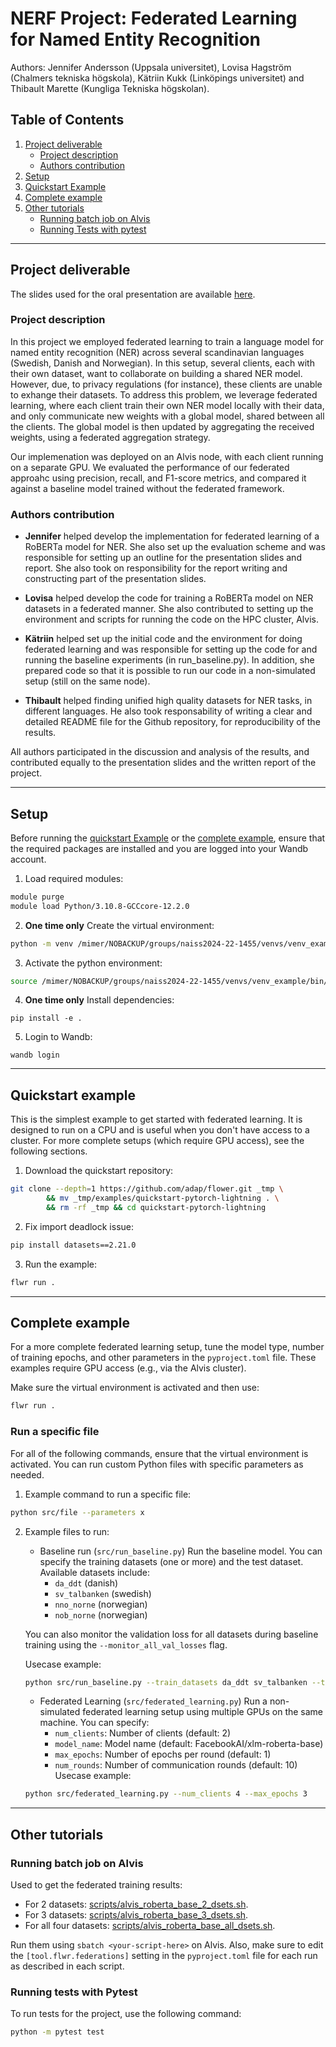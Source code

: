 # NERF Project: Federated Learning for Named Entity Recognition

Authors: Jennifer Andersson (Uppsala universitet), Lovisa Hagström (Chalmers tekniska högskola), Kätriin Kukk (Linköpings universitet) and Thibault Marette (Kungliga Tekniska högskolan).

## Table of Contents
1. [Project deliverable](#project-deliverable)
    - [Project description](#project-description)
    - [Authors contribution](#authors-contribution)
1. [Setup](#setup)
2. [Quickstart Example](#quickstart-example)
3. [Complete example](#complete-example)
4. [Other tutorials](#other-tutorials)
    - [Running batch job on Alvis](#running-batch-job-on-alvis)
    - [Running Tests with pytest](#running-tests-with-pytest)

---

## Project deliverable

The slides used for the oral presentation are available [here](https://docs.google.com/presentation/d/13tEHW9sBmro51u8qW577dTQFy3YLxQSw7boc04vtDoQ/edit?usp=sharing).

### Project description


In this project we employed federated learning to train a language model for named entity recognition (NER) across several scandinavian languages (Swedish, Danish and Norwegian). In this setup, several clients, each with their own dataset, want to collaborate on building a shared NER model. However, due, to privacy regulations (for instance), these clients are unable to exhange their datasets. To address this problem, we leverage federated learning, where each client train their own NER model locally with their data, and only communicate new weights with a global model, shared between all the clients. The global model is then updated by aggregating the received weights, using a federated aggregation strategy.

Our implemenation was deployed on an Alvis node, with each client running on a separate GPU. We evaluated the performance of our federated approahc using precision, recall, and F1-score metrics, and compared it against a baseline model trained without the federated framework.


### Authors contribution

- **Jennifer** helped develop the implementation for federated learning of a RoBERTa model for NER. She also set up the evaluation scheme and was responsible for setting up an outline for the presentation slides and report. She also took on responsibility for the report writing and constructing part of the presentation slides.

- **Lovisa** helped develop the code for training a RoBERTa model on NER datasets in a federated manner. She also contributed to setting up the environment and scripts for running the code on the HPC cluster, Alvis. 

- **Kätriin** helped set up the initial code and the environment for doing federated learning and was responsible for setting up the code for and running the baseline experiments (in run_baseline.py). In addition, she prepared code so that it is possible to run our code in a non-simulated setup (still on the same node).

- **Thibault** helped finding unified high quality datasets for NER tasks, in different languages. He also took responsability of writing a clear and detailed README file for the Github repository, for reproducibility of the results.

All authors participated in the discussion and analysis of the results, and contributed equally to the presentation slides and the written report of the project.

---

## Setup

Before running the [quickstart Example](#quickstart-example) or the [complete example](#complete-example), ensure that the required packages are installed and you are logged into your Wandb account.


1. Load required modules:

```bash
module purge
module load Python/3.10.8-GCCcore-12.2.0
```

2. **One time only** Create the virtual environment:
```bash
python -m venv /mimer/NOBACKUP/groups/naiss2024-22-1455/venvs/venv_example
```

3. Activate the python environment:
```bash
source /mimer/NOBACKUP/groups/naiss2024-22-1455/venvs/venv_example/bin/activate
```

4. **One time only** Install dependencies:
```
pip install -e .
```

5. Login to Wandb:
```
wandb login  
```
 
---

## Quickstart example

This is the simplest example to get started with federated learning. It is designed to run on a CPU and is useful when you don't have access to a cluster. For more complete setups (which require GPU access), see the following sections.

1. Download the quickstart repository:

```bash
git clone --depth=1 https://github.com/adap/flower.git _tmp \
        && mv _tmp/examples/quickstart-pytorch-lightning . \
        && rm -rf _tmp && cd quickstart-pytorch-lightning
```

2. Fix import deadlock issue:

```bash
pip install datasets==2.21.0
```

3. Run the example:

```bash
flwr run .
```

---


## Complete example

For a more complete federated learning setup, tune the model type, number of training epochs, and other parameters in the `pyproject.toml` file. These examples require GPU access (e.g., via the Alvis cluster).

Make sure the virtual environment is activated and then use: 

```bash
flwr run .
```

### Run a specific file

For all of the following commands, ensure that the virtual environment is activated. You can run custom Python files with specific parameters as needed.
1. Example command to run a specific file:
```bash
python src/file --parameters x
```
2. Example files to run:
    - Baseline run (`src/run_baseline.py`)
    Run the baseline model. You can specify the training datasets (one or more) and the test dataset. Available datasets include:
        - `da_ddt` (danish)
        - `sv_talbanken` (swedish)
        - `nno_norne` (norwegian)
        - `nob_norne` (norwegian)
          
    You can also monitor the validation loss for all datasets during baseline training using the `--monitor_all_val_losses` flag.
   
    Usecase example:
    ```bash
    python src/run_baseline.py --train_datasets da_ddt sv_talbanken --test_dataset da_ddt --monitor_all_val_losses
    ```
    - Federated Learning (`src/federated_learning.py`)
    Run a non-simulated federated learning setup using multiple GPUs on the same machine. You can specify:
        - `num_clients`: Number of clients (default: 2)
        - `model_name`: Model name (default: FacebookAI/xlm-roberta-base)
        - `max_epochs`: Number of epochs per round (default: 1)
        - `num_rounds`: Number of communication rounds (default: 10)
    Usecase example:
    ```bash
    python src/federated_learning.py --num_clients 4 --max_epochs 3
    ```


---

## Other tutorials

### Running batch job on Alvis
Used to get the federated training results:

- For 2 datasets: [scripts/alvis_roberta_base_2_dsets.sh](scripts/alvis_roberta_base_2_dsets.sh).
- For 3 datasets: [scripts/alvis_roberta_base_3_dsets.sh](scripts/alvis_roberta_base_3_dsets.sh).
- For all four datasets: [scripts/alvis_roberta_base_all_dsets.sh](scripts/alvis_roberta_base_all_dsets.sh).

Run them using `sbatch <your-script-here>` on Alvis. Also, make sure to edit the `[tool.flwr.federations]` setting in the `pyproject.toml` file for each run as described in each script.

### Running tests with Pytest

To run tests for the project, use the following command:

```bash
python -m pytest test
```
